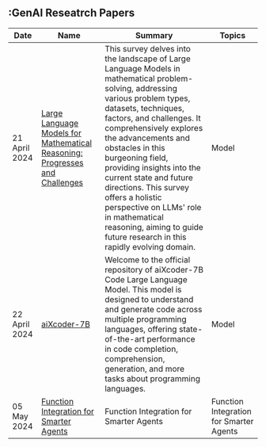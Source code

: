 ## :GenAI Reseatrch Papers

| Date          | Name                                                                                                               | Summary                                                                                                                                                                                                                                                                                                                                                                                                                                                                                                                                                                                | Topics |
|---------------|--------------------------------------------------------------------------------------------------------------------| -------------------------------------------------------------------------------------------------------------------------------------------------------------------------------------------------------------------------------------------------------------------------------------------------------------------------------------------------------------------------------------------------------------------------------------------------------------------------------------------------------------------------------------------------------------------------------------- |--------|
| 21 April 2024 | [Large Language Models for Mathematical Reasoning: Progresses and Challenges](https://arxiv.org/html/2402.00157v1) | This survey delves into the landscape of Large Language Models in mathematical problem-solving, addressing various problem types, datasets, techniques, factors, and challenges. It comprehensively explores the advancements and obstacles in this burgeoning field, providing insights into the current state and future directions. This survey offers a holistic perspective on LLMs' role in mathematical reasoning, aiming to guide future research in this rapidly evolving domain.                                                                                             | Model  |
| 22 April 2024 | [aiXcoder-7B](https://github.com/aixcoder-plugin/aiXcoder-7B?tab=readme-ov-file)                                   |Welcome to the official repository of aiXcoder-7B Code Large Language Model. This model is designed to understand and generate code across multiple programming languages, offering state-of-the-art performance in code completion, comprehension, generation, and more tasks about programming languages.         | Model  |
| 05 May 2024   | [ Function Integration for Smarter Agents](https://medium.com/@coldstart_coder/autogen-essentials-function-integration-for-smarter-agents-7c3b4a0fdc12)                                                                                                               | Function Integration for Smarter Agents        |  Function Integration for Smarter Agents  |
